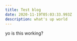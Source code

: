 ```yaml
---
title: Test blog
date: 2020-11-19T05:03:33.993Z
description: what's up world
---
```

yo is this working?